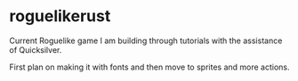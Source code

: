 # roguelikerust

Current Roguelike game I am building through tutorials with the assistance of Quicksilver.

First plan on making it with fonts and then move to sprites and more actions.
